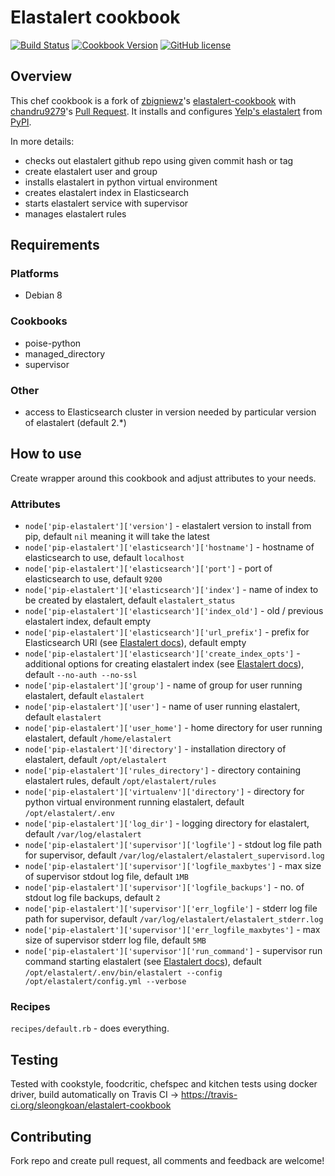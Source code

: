 # Elastalert cookbook
[![Build Status](https://travis-ci.org/sleongkoan/pip-elastalert-cookbook.svg?branch=master)](https://travis-ci.org/sleongkoan/pip-elastalert-cookbook)
[![Cookbook Version](https://img.shields.io/cookbook/v/pip_elastalert.svg)](https://community.opscode.com/cookbooks/pip_elastalert)
[![GitHub license](https://img.shields.io/badge/license-Apache%202-blue.svg)](https://raw.githubusercontent.com/sleongkoan/elastalert-cookbook/master/LICENSE)

## Overview
This chef cookbook is a fork of [zbigniewz](https://github.com/zbigniewz)'s [elastalert-cookbook](https://github.com/zbigniewz/elastalert-cookbook) with
[chandru9279](https://github.com/chandru9279)'s [Pull Request](https://github.com/zbigniewz/elastalert-cookbook/pull/1).
It installs and configures [Yelp's elastalert](https://github.com/Yelp/elastalert) from [PyPI](https://pypi.python.org/pypi/elastalert).

In more details:
- checks out elastalert github repo using given commit hash or tag
- create elastalert user and group
- installs elastalert in python virtual environment
- creates elastalert index in Elasticsearch
- starts elastalert service with supervisor
- manages elastalert rules

## Requirements

### Platforms
* Debian 8

### Cookbooks
* poise-python
* managed_directory
* supervisor

### Other
* access to Elasticsearch cluster in version needed by particular version of elastalert (default 2.*)

## How to use
Create wrapper around this cookbook and adjust attributes to your needs.

### Attributes
* `node['pip-elastalert']['version']` - elastalert version to install from pip, default `nil` meaning it will take the latest
* `node['pip-elastalert']['elasticsearch']['hostname']` - hostname of elasticsearch to use, default `localhost`
* `node['pip-elastalert']['elasticsearch']['port']` - port of elasticsearch to use, default `9200`
* `node['pip-elastalert']['elasticsearch']['index']` - name of index to be created by elastalert, default `elastalert_status`
* `node['pip-elastalert']['elasticsearch']['index_old']` - old / previous elastalert index, default empty
* `node['pip-elastalert']['elasticsearch']['url_prefix']` - prefix for Elasticsearch URl (see [Elastalert docs](http://elastalert.readthedocs.io/en/latest/elastalert.html)), default empty
* `node['pip-elastalert']['elasticsearch']['create_index_opts']` - additional options for creating elastalert index (see [Elastalert docs](http://elastalert.readthedocs.io/en/latest/elastalert.html)), default `--no-auth --no-ssl`
* `node['pip-elastalert']['group']` - name of group for user running elastalert, default `elastalert`
* `node['pip-elastalert']['user']` - name of user running elastalert, default `elastalert`
* `node['pip-elastalert']['user_home']` - home directory for user running elastalert, default `/home/elastalert`
* `node['pip-elastalert']['directory']` - installation directory of elastalert, default `/opt/elastalert`
* `node['pip-elastalert']['rules_directory']` - directory containing elastalert rules, default `/opt/elastalert/rules`
* `node['pip-elastalert']['virtualenv']['directory']` - directory for python virtual environment running elastalert, default `/opt/elastalert/.env`
* `node['pip-elastalert']['log_dir']` - logging directory for elastalert, default `/var/log/elastalert`
* `node['pip-elastalert']['supervisor']['logfile']` - stdout log file path for supervisor, default `/var/log/elastalert/elastalert_supervisord.log`
* `node['pip-elastalert']['supervisor']['logfile_maxbytes']` - max size of supervisor stdout log file, default `1MB`
* `node['pip-elastalert']['supervisor']['logfile_backups']` - no. of stdout log file backups, default `2`
* `node['pip-elastalert']['supervisor']['err_logfile']` - stderr log file path for supervisor, default `/var/log/elastalert/elastalert_stderr.log`
* `node['pip-elastalert']['supervisor']['err_logfile_maxbytes']` - max size of supervisor stderr log file, default `5MB`
* `node['pip-elastalert']['supervisor']['run_command']` - supervisor run command starting elastalert (see [Elastalert docs](http://elastalert.readthedocs.io/en/latest/elastalert.html)), default `/opt/elastalert/.env/bin/elastalert --config /opt/elastalert/config.yml --verbose`

### Recipes
```recipes/default.rb``` - does everything.

## Testing
Tested with cookstyle, foodcritic, chefspec and kitchen tests using docker driver, build automatically
on Travis CI -> https://travis-ci.org/sleongkoan/elastalert-cookbook

## Contributing
Fork repo and create pull request, all comments and feedback are welcome!
